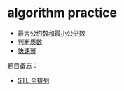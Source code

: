 # algorithm practice

- [最大公约数和最小公倍数](./docs/gcd-lcm.md)
- [判断质数](./docs/prime.md)
- [快速幂](./docs/qmi.md)

题目备忘：

- [STL 全排列](./src/practice/nowcoder/nc15128/Main.cpp)
